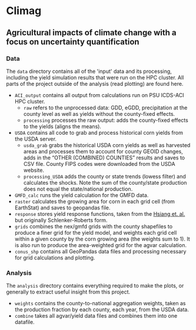 # Climag

## Agricultural impacts of climate change with a focus on uncertainty quantification

### Data
The `data` directory contains all of the 'input' data and its processing, including the yield simulation results that were run on the HPC cluster. All parts of the project outside of the analysis (read plotting) are found here.
- `ACI_output` contains all output from calculations run on PSU ICDS-ACI HPC cluster.
  - `raw` refers to the unprocessed data: GDD, eGDD, precipitation at the county level as well as yields without the county-fixed effects.  
  - `processing` processes the raw output: adds the county-fixed effects to the yields (aligns the means).
- `USDA` contains all code to grab and process historical corn yields from the USDA server.
  - `usda_grab` grabs the historical USDA corn yields as well as harvested areas and processes them to account for county GEOID changes, adds in the “OTHER (COMBINED) COUNTIES” results and saves to CSV file. County FIPS codes were downloaded from the USDA website.
  - `processing_USDA` adds the county or state trends (lowess filter) and calculates the shocks. Note the sum of the county/state production does not equal the state/national production.
- `GMFD_calc` runs the yield calculation for the GMFD data.  
- `raster` calculates the growing area for corn in each grid cell (from EarthStat) and saves to geopandas file.
- `response` stores yield response functions, taken from the [Hsiang et. al.](https://science.sciencemag.org/content/356/6345/1362.full?ijkey=x3wZ8kcgtomUM&keytype=ref&siteid=sci) but originally Schlenker-Roberts form.
- `grids` combines the nex/gmfd grids with the county shapefiles to produce a finer grid for the yield model, and weights each grid cell within a given county by the corn growing area (the weights sum to 1). It is also run to produce the area-weighted grid for the agvar calculation.
- `conus_shp` contains all GeoPandas data files and processing necessary for grid calculations and plotting.

### Analysis
The `analysis` directory contains everything required to make the plots, or generally to extract useful insight from this project.
- `weights` contains the county-to-national aggregation weights, taken as the production fraction by each county, each year, from the USDA data.
- `combine` takes all agvar/yield data files and combines them into one datafile.
